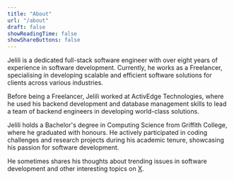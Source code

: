 ```yaml
---
title: "About"
url: "/about"
draft: false
showReadingTime: false
showShareButtons: false
---
```


Jelili is a dedicated full-stack software engineer with over eight years of experience in software development. Currently, he works as a Freelancer, specialising in developing scalable and efficient software solutions for clients across various industries.

Before being a Freelancer, Jelili worked at ActivEdge Technologies, where he used his backend development and database management skills to lead a team of backend engineers in developing world-class solutions.

Jelili holds a Bachelor's degree in Computing Science from Griffith College, where he graduated with honours. He actively participated in coding challenges and research projects during his academic tenure, showcasing his passion for software development.

He sometimes shares his thoughts about trending issues in software development and other interesting topics on [X](https://x.com/JeliliO_).
